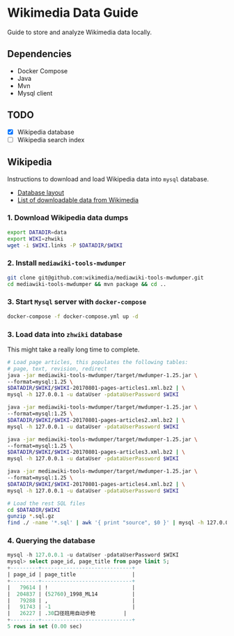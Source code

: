 # Wikimedia Data Guide

Guide to store and analyze Wikimedia data locally.

## Dependencies
- Docker Compose
- Java
- Mvn
- Mysql client

## TODO
- [x] Wikipedia database
- [ ] Wikipedia search index

## Wikipedia
Instructions to download and load Wikipedia data into `mysql` database.

- [Database layout](https://www.mediawiki.org/wiki/Manual:Database_layout)
- [List of downloadable data from Wikimedia](https://dumps.wikimedia.org/backup-index.html)

### 1. Download Wikipedia data dumps
```bash
export DATADIR=data
export WIKI=zhwiki
wget -i $WIKI.links -P $DATADIR/$WIKI
```

### 2. Install `mediawiki-tools-mwdumper`
```bash
git clone git@github.com:wikimedia/mediawiki-tools-mwdumper.git
cd mediawiki-tools-mwdumper && mvn package && cd ..
```

### 3. Start `Mysql` server with `docker-compose`
```bash
docker-compose -f docker-compose.yml up -d
```

### 3. Load data into `zhwiki` database
This might take a really long time to complete.

```bash
# Load page articles, this populates the following tables:
# page, text, revision, redirect
java -jar mediawiki-tools-mwdumper/target/mwdumper-1.25.jar \
--format=mysql:1.25 \
$DATADIR/$WIKI/$WIKI-20170801-pages-articles1.xml.bz2 | \
mysql -h 127.0.0.1 -u dataUser -pdataUserPassword $WIKI

java -jar mediawiki-tools-mwdumper/target/mwdumper-1.25.jar \
--format=mysql:1.25 \
$DATADIR/$WIKI/$WIKI-20170801-pages-articles2.xml.bz2 | \
mysql -h 127.0.0.1 -u dataUser -pdataUserPassword $WIKI

java -jar mediawiki-tools-mwdumper/target/mwdumper-1.25.jar \
--format=mysql:1.25 \
$DATADIR/$WIKI/$WIKI-20170801-pages-articles3.xml.bz2 | \
mysql -h 127.0.0.1 -u dataUser -pdataUserPassword $WIKI

java -jar mediawiki-tools-mwdumper/target/mwdumper-1.25.jar \
--format=mysql:1.25 \
$DATADIR/$WIKI/$WIKI-20170801-pages-articles4.xml.bz2 | \
mysql -h 127.0.0.1 -u dataUser -pdataUserPassword $WIKI

# Load the rest SQL files
cd $DATADIR/$WIKI
gunzip *.sql.gz
find ./ -name '*.sql' | awk '{ print "source", $0 }' | mysql -h 127.0.0.1 -u root -prootUserPassword $WIKI
```

### 4. Querying the database
```sql
mysql -h 127.0.0.1 -u dataUser -pdataUserPassword $WIKI
mysql> select page_id, page_title from page limit 5;
+---------+-----------------------------+
| page_id | page_title                  |
+---------+-----------------------------+
|   79614 | !                           |
|  204837 | (52760)_1998_ML14           |
|   79288 | ,                           |
|   91743 | -1                          |
|   26227 | .30口径班用自动步枪         |
+---------+-----------------------------+
5 rows in set (0.00 sec)

```